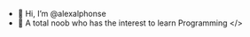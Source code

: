 - 👋 Hi, I’m @alexalphonse
- 👀 A total noob who has the interest to learn Programming </>
<!---
alexalphonse/alexalphonse is a ✨ special ✨ repository because its `README.md` (this file) appears on your GitHub profile.
You can click the Preview link to take a look at your changes.
--->
